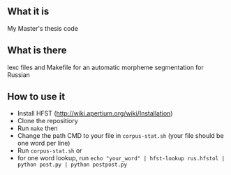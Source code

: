 ## What it is
My Master's thesis code

## What is there
lexc files and Makefile for an automatic morpheme segmentation for Russian

## How to use it
- Install HFST (http://wiki.apertium.org/wiki/Installation)
- Clone the repositiory
- Run `make`
then
- Change the path CMD to your file in `corpus-stat.sh` (your file should be one word per line)
- Run `corpus-stat.sh`
or
- for one word lookup, run `echo "your_word" | hfst-lookup rus.hfstol | python post.py | python postpost.py`
